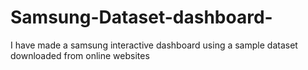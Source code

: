# Samsung-Dataset-dashboard-
I have made a samsung interactive dashboard using a sample dataset downloaded from online websites 
